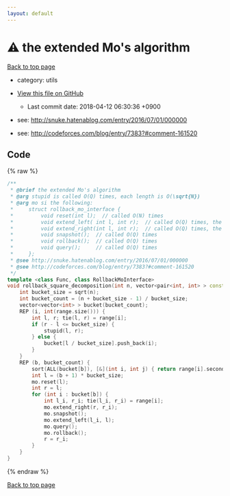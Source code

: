 ```yaml
---
layout: default
---
```


<!-- mathjax config similar to math.stackexchange -->
<script type="text/javascript" async
  src="https://cdnjs.cloudflare.com/ajax/libs/mathjax/2.7.5/MathJax.js?config=TeX-MML-AM_CHTML">
</script>
<script type="text/x-mathjax-config">
  MathJax.Hub.Config({
    TeX: { equationNumbers: { autoNumber: "AMS" }},
    tex2jax: {
      inlineMath: [ ['$','$'] ],
      processEscapes: true
    },
    "HTML-CSS": { matchFontHeight: false },
    displayAlign: "left",
    displayIndent: "2em"
  });
</script>

<script type="text/javascript" src="https://cdnjs.cloudflare.com/ajax/libs/jquery/3.4.1/jquery.min.js"></script>
<script src="https://cdn.jsdelivr.net/npm/jquery-balloon-js@1.1.2/jquery.balloon.min.js" integrity="sha256-ZEYs9VrgAeNuPvs15E39OsyOJaIkXEEt10fzxJ20+2I=" crossorigin="anonymous"></script>
<script type="text/javascript" src="../../assets/js/copy-button.js"></script>
<link rel="stylesheet" href="../../assets/css/copy-button.css" />


# :warning: the extended Mo's algorithm
<a href="../../index.html">Back to top page</a>

* category: utils
* <a href="{{ site.github.repository_url }}/blob/master/utils/rollback-square-decomposition.inc.cpp">View this file on GitHub</a>
    - Last commit date: 2018-04-12 06:30:36 +0900


* see: <a href="http://snuke.hatenablog.com/entry/2016/07/01/000000">http://snuke.hatenablog.com/entry/2016/07/01/000000</a>
* see: <a href="http://codeforces.com/blog/entry/7383?#comment-161520">http://codeforces.com/blog/entry/7383?#comment-161520</a>


## Code
{% raw %}
```cpp
/**
 * @brief the extended Mo's algorithm
 * @arg stupid is called O(Q) times, each length is O(\sqrt{N})
 * @arg mo si the following:
 *     struct rollback_mo_interface {
 *         void reset(int l);  // called O(N) times
 *         void extend_left( int l, int r);  // called O(Q) times, the sum of length is O(N \sqrt {N})
 *         void extend_right(int l, int r);  // called O(Q) times, the sum of length is O(Q \sqrt {N})
 *         void snapshot();  // called O(Q) times
 *         void rollback();  // called O(Q) times
 *         void query();     // called O(Q) times
 *     };
 * @see http://snuke.hatenablog.com/entry/2016/07/01/000000
 * @see http://codeforces.com/blog/entry/7383?#comment-161520
 */
template <class Func, class RollbackMoInterface>
void rollback_square_decomposition(int n, vector<pair<int, int> > const & range, RollbackMoInterface & mo, Func stupid) {
    int bucket_size = sqrt(n);
    int bucket_count = (n + bucket_size - 1) / bucket_size;
    vector<vector<int> > bucket(bucket_count);
    REP (i, int(range.size())) {
        int l, r; tie(l, r) = range[i];
        if (r - l <= bucket_size) {
            stupid(l, r);
        } else {
            bucket[l / bucket_size].push_back(i);
        }
    }
    REP (b, bucket_count) {
        sort(ALL(bucket[b]), [&](int i, int j) { return range[i].second < range[j].second; });
        int l = (b + 1) * bucket_size;
        mo.reset(l);
        int r = l;
        for (int i : bucket[b]) {
            int l_i, r_i; tie(l_i, r_i) = range[i];
            mo.extend_right(r, r_i);
            mo.snapshot();
            mo.extend_left(l_i, l);
            mo.query();
            mo.rollback();
            r = r_i;
        }
    }
}

```
{% endraw %}

<a href="../../index.html">Back to top page</a>

